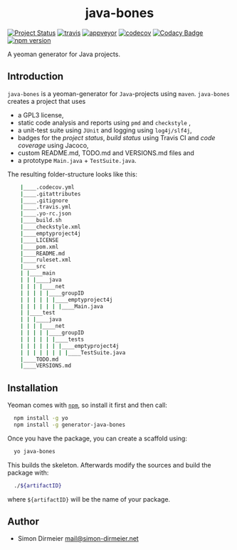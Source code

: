 <h1 align="center"> java-bones </h1>

[![Project Status](http://www.repostatus.org/badges/latest/wip.svg)](http://www.repostatus.org/#wip)
[![travis](https://travis-ci.org/dirmeier/java-bones.svg?branch=master)](https://travis-ci.org/dirmeier/java-bones)
[![appveyor](https://ci.appveyor.com/api/projects/status/ugxd2285camqs6ud/branch/master?svg=true)](https://ci.appveyor.com/project/dirmeier/java-bones/branch/master)
[![codecov](https://codecov.io/gh/dirmeier/java-bones/branch/master/graph/badge.svg)](https://codecov.io/gh/dirmeier/java-bones)
[![Codacy Badge](https://api.codacy.com/project/badge/Grade/fc5f2b85be274404990b9282eeaa484d)](https://www.codacy.com/app/simon-dirmeier/java-bones?utm_source=github.com&amp;utm_medium=referral&amp;utm_content=dirmeier/java-bones&amp;utm_campaign=Badge_Grade)
[![npm version](https://badge.fury.io/js/generator-java-bones.svg)](https://www.npmjs.com/package/generator-java-bones)

A yeoman generator for Java projects. 

## Introduction

`java-bones` is a yeoman-generator for `Java`-projects using `maven`. `java-bones` creates a project that uses

* a GPL3 license,
* static code analysis and reports using `pmd` and `checkstyle` ,
* a unit-test suite using `JUnit` and logging using `log4j/slf4j`,
* badges for the *project status*, *build status* using Travis CI and *code coverage* using Jacoco,
* custom README.md, TODO.md and VERSIONS.md files and
* a prototype `Main.java` + `TestSuite.java`.

The resulting folder-structure looks like this:

```sh
	|____.codecov.yml
	|____.gitattributes
	|____.gitignore
	|____.travis.yml
	|____.yo-rc.json
	|____build.sh
	|____checkstyle.xml
	|____emptyproject4j
	|____LICENSE
	|____pom.xml
	|____README.md
	|____ruleset.xml
	|____src
	| |____main
	| | |____java
	| | | |____net
	| | | | |____groupID
	| | | | | |____emptyproject4j
	| | | | | | |____Main.java
	| |____test
	| | |____java
	| | | |____net
	| | | | |____groupID
	| | | | | |____tests
	| | | | | | |____emptyproject4j
	| | | | | | | |____TestSuite.java
	|____TODO.md
	|____VERSIONS.md
```

## Installation

Yeoman comes with [```npm```](https://nodejs.org/en/download/current/), so install it first and then call:

```sh
  npm install -g yo
  npm install -g generator-java-bones
```

Once you have the package, you can create a scaffold using:

```sh
  yo java-bones
```

This builds the skeleton. Afterwards modify the sources and build the package with:

```sh
  ./${artifactID}
```

where `${artifactID}` will be the name of your package.

## Author

* Simon Dirmeier <a href="mailto:mail@simon-dirmeier.net">mail@simon-dirmeier.net</a>
